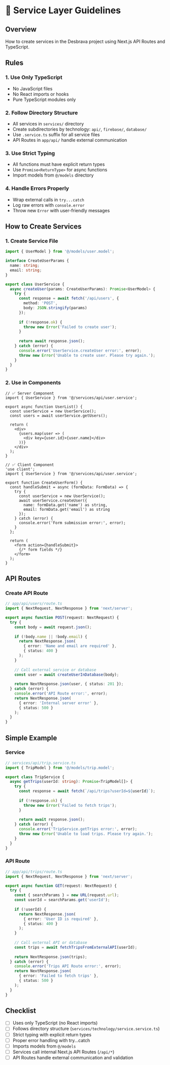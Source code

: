 # 🔌 Service Layer Guidelines

## Overview

How to create services in the Desbrava project using Next.js API Routes and TypeScript.

## Rules

### 1. Use Only TypeScript
- No JavaScript files
- No React imports or hooks
- Pure TypeScript modules only

### 2. Follow Directory Structure
- All services in `services/` directory
- Create subdirectories by technology: `api/`, `firebase/`, `database/`
- Use `.service.ts` suffix for all service files
- API Routes in `app/api/` handle external communication

### 3. Use Strict Typing
- All functions must have explicit return types
- Use `Promise<ReturnType>` for async functions
- Import models from `@/models` directory

### 4. Handle Errors Properly
- Wrap external calls in `try...catch`
- Log raw errors with `console.error`
- Throw new `Error` with user-friendly messages

## How to Create Services

### 1. Create Service File
```typescript
import { UserModel } from '@/models/user.model';

interface CreateUserParams {
  name: string;
  email: string;
}

export class UserService {
  async createUser(params: CreateUserParams): Promise<UserModel> {
    try {
      const response = await fetch('/api/users', {
        method: 'POST',
        body: JSON.stringify(params)
      });
      
      if (!response.ok) {
        throw new Error('Failed to create user');
      }
      
      return await response.json();
    } catch (error) {
      console.error('UserService.createUser error:', error);
      throw new Error('Unable to create user. Please try again.');
    }
  }
}
```

### 2. Use in Components
```tsx
// ✅ Server Component
import { UserService } from '@/services/api/user.service';

export async function UserList() {
  const userService = new UserService();
  const users = await userService.getUsers();
  
  return (
    <div>
      {users.map(user => (
        <div key={user.id}>{user.name}</div>
      ))}
    </div>
  );
}

// ✅ Client Component
'use client';
import { UserService } from '@/services/api/user.service';

export function CreateUserForm() {
  const handleSubmit = async (formData: FormData) => {
    try {
      const userService = new UserService();
      await userService.createUser({
        name: formData.get('name') as string,
        email: formData.get('email') as string
      });
    } catch (error) {
      console.error('Form submission error:', error);
    }
  };
  
  return (
    <form action={handleSubmit}>
      {/* form fields */}
    </form>
  );
}
```

## API Routes

### Create API Route
```typescript
// app/api/users/route.ts
import { NextRequest, NextResponse } from 'next/server';

export async function POST(request: NextRequest) {
  try {
    const body = await request.json();
    
    if (!body.name || !body.email) {
      return NextResponse.json(
        { error: 'Name and email are required' },
        { status: 400 }
      );
    }
    
    // Call external service or database
    const user = await createUserInDatabase(body);
    
    return NextResponse.json(user, { status: 201 });
  } catch (error) {
    console.error('API Route error:', error);
    return NextResponse.json(
      { error: 'Internal server error' },
      { status: 500 }
    );
  }
}
```

## Simple Example

### Service
```typescript
// services/api/trip.service.ts
import { TripModel } from '@/models/trip.model';

export class TripService {
  async getTrips(userId: string): Promise<TripModel[]> {
    try {
      const response = await fetch(`/api/trips?userId=${userId}`);
      
      if (!response.ok) {
        throw new Error('Failed to fetch trips');
      }
      
      return await response.json();
    } catch (error) {
      console.error('TripService.getTrips error:', error);
      throw new Error('Unable to load trips. Please try again.');
    }
  }
}
```

### API Route
```typescript
// app/api/trips/route.ts
import { NextRequest, NextResponse } from 'next/server';

export async function GET(request: NextRequest) {
  try {
    const { searchParams } = new URL(request.url);
    const userId = searchParams.get('userId');
    
    if (!userId) {
      return NextResponse.json(
        { error: 'User ID is required' },
        { status: 400 }
      );
    }
    
    // Call external API or database
    const trips = await fetchTripsFromExternalAPI(userId);
    
    return NextResponse.json(trips);
  } catch (error) {
    console.error('Trips API Route error:', error);
    return NextResponse.json(
      { error: 'Failed to fetch trips' },
      { status: 500 }
    );
  }
}
```

## Checklist

- [ ] Uses only TypeScript (no React imports)
- [ ] Follows directory structure (`services/technology/service.service.ts`)
- [ ] Strict typing with explicit return types
- [ ] Proper error handling with try...catch
- [ ] Imports models from `@/models`
- [ ] Services call internal Next.js API Routes (`/api/*`)
- [ ] API Routes handle external communication and validation

